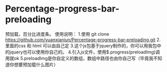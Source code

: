 # Percentage-progress-bar-preloading
预加载，百分比进度条。
使用说明：
1.使用 git clone https://github.com/yuanxianjun/Percentage-progress-bar-preloading.git
2.里面的css 和 html 可以由自己定
3.这个js包基于jquery制作的，你可以用我包中的jquery也可以使用你自己的。
4.引入js文件，使用$.progress(preloadImg)调用就ok
5.preloadImg是你自定义的数组，数组中路径也由你自己写（毕竟我不知道你想要预加载什么图片）

